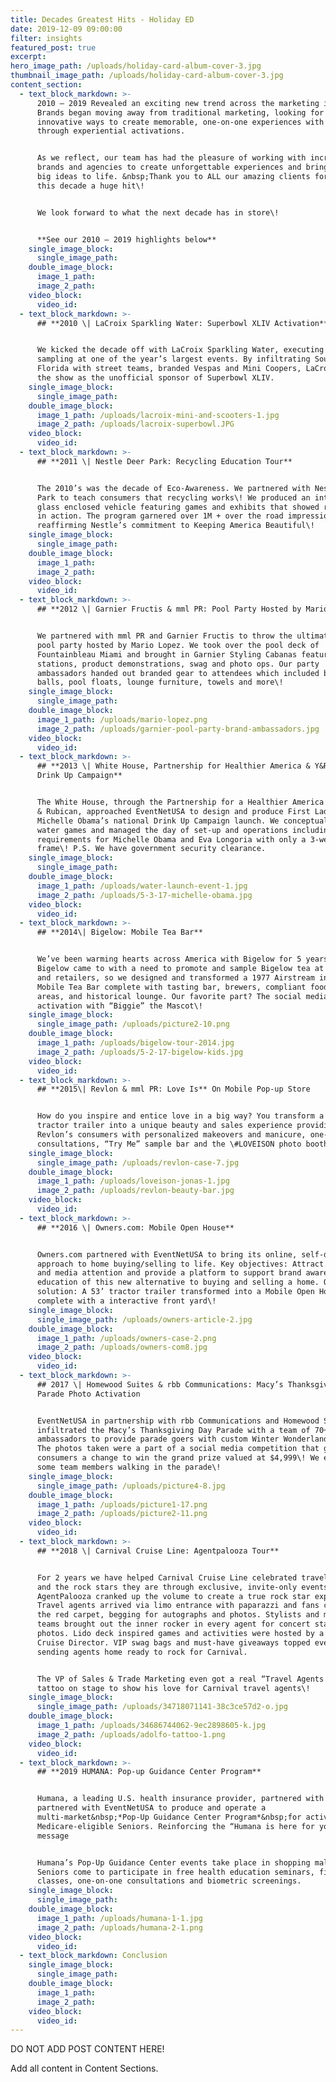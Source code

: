 ```yaml
---
title: Decades Greatest Hits - Holiday ED
date: 2019-12-09 09:00:00
filter: insights
featured_post: true
excerpt:
hero_image_path: /uploads/holiday-card-album-cover-3.jpg
thumbnail_image_path: /uploads/holiday-card-album-cover-3.jpg
content_section:
  - text_block_markdown: >-
      2010 – 2019 Revealed an exciting new trend across the marketing industry.
      Brands began moving away from traditional marketing, looking for
      innovative ways to create memorable, one-on-one experiences with consumers
      through experiential activations.


      As we reflect, our team has had the pleasure of working with incredible
      brands and agencies to create unforgettable experiences and bring their
      big ideas to life. &nbsp;Thank you to ALL our amazing clients for making
      this decade a huge hit\!


      We look forward to what the next decade has in store\!


      **See our 2010 – 2019 highlights below**
    single_image_block:
      single_image_path:
    double_image_block:
      image_1_path:
      image_2_path:
    video_block:
      video_id:
  - text_block_markdown: >-
      ## **2010 \| LaCroix Sparkling Water: Superbowl XLIV Activation**


      We kicked the decade off with LaCroix Sparkling Water, executing guerrilla
      sampling at one of the year’s largest events. By infiltrating South
      Florida with street teams, branded Vespas and Mini Coopers, LaCroix stole
      the show as the unofficial sponsor of Superbowl XLIV.
    single_image_block:
      single_image_path:
    double_image_block:
      image_1_path: /uploads/lacroix-mini-and-scooters-1.jpg
      image_2_path: /uploads/lacroix-superbowl.JPG
    video_block:
      video_id:
  - text_block_markdown: >-
      ## **2011 \| Nestle Deer Park: Recycling Education Tour**


      The 2010’s was the decade of Eco-Awareness. We partnered with Nestle Deer
      Park to teach consumers that recycling works\! We produced an interactive
      glass enclosed vehicle featuring games and exhibits that showed recycling
      in action. The program garnered over 1M + over the road impressions
      reaffirming Nestle’s commitment to Keeping America Beautiful\!
    single_image_block:
      single_image_path:
    double_image_block:
      image_1_path:
      image_2_path:
    video_block:
      video_id:
  - text_block_markdown: >-
      ## **2012 \| Garnier Fructis & mml PR: Pool Party Hosted by Mario Lopez**


      We partnered with mml PR and Garnier Fructis to throw the ultimate VIP
      pool party hosted by Mario Lopez. We took over the pool deck of
      Fountainbleau Miami and brought in Garnier Styling Cabanas featuring salon
      stations, product demonstrations, swag and photo ops. Our party
      ambassadors handed out branded gear to attendees which included beach
      balls, pool floats, lounge furniture, towels and more\!
    single_image_block:
      single_image_path:
    double_image_block:
      image_1_path: /uploads/mario-lopez.png
      image_2_path: /uploads/garnier-pool-party-brand-ambassadors.jpg
    video_block:
      video_id:
  - text_block_markdown: >-
      ## **2013 \| White House, Partnership for Healthier America & Y&R NY:
      Drink Up Campaign**


      The White House, through the Partnership for a Healthier America and Young
      & Rubican, approached EventNetUSA to design and produce First Lady
      Michelle Obama’s national Drink Up Campaign launch. We conceptualized
      water games and managed the day of set-up and operations including press
      requirements for Michelle Obama and Eva Longoria with only a 3-week time
      frame\! P.S. We have government security clearance.
    single_image_block:
      single_image_path:
    double_image_block:
      image_1_path: /uploads/water-launch-event-1.jpg
      image_2_path: /uploads/5-3-17-michelle-obama.jpg
    video_block:
      video_id:
  - text_block_markdown: >-
      ## **2014\| Bigelow: Mobile Tea Bar**


      We’ve been warming hearts across America with Bigelow for 5 years now.
      Bigelow came to with a need to promote and sample Bigelow tea at events
      and retailers, so we designed and transformed a 1977 Airstream into a
      Mobile Tea Bar complete with tasting bar, brewers, compliant food service
      areas, and historical lounge. Our favorite part? The social media photo
      activation with “Biggie” the Mascot\!
    single_image_block:
      single_image_path: /uploads/picture2-10.png
    double_image_block:
      image_1_path: /uploads/bigelow-tour-2014.jpg
      image_2_path: /uploads/5-2-17-bigelow-kids.jpg
    video_block:
      video_id:
  - text_block_markdown: >-
      ## **2015\| Revlon & mml PR: Love Is** On Mobile Pop-up Store


      How do you inspire and entice love in a big way? You transform a 53’
      tractor trailer into a unique beauty and sales experience providing
      Revlon’s consumers with personalized makeovers and manicure, one-on-one
      consultations, “Try Me” sample bar and the \#LOVEISON photo booth.
    single_image_block:
      single_image_path: /uploads/revlon-case-7.jpg
    double_image_block:
      image_1_path: /uploads/loveison-jonas-1.jpg
      image_2_path: /uploads/revlon-beauty-bar.jpg
    video_block:
      video_id:
  - text_block_markdown: >-
      ## **2016 \| Owners.com: Mobile Open House**


      Owners.com partnered with EventNetUSA to bring its online, self-directed
      approach to home buying/selling to life. Key objectives: Attract consumer
      and media attention and provide a platform to support brand awareness and
      education of this new alternative to buying and selling a home. Our
      solution: A 53’ tractor trailer transformed into a Mobile Open House
      complete with a interactive front yard\!
    single_image_block:
      single_image_path: /uploads/owners-article-2.jpg
    double_image_block:
      image_1_path: /uploads/owners-case-2.png
      image_2_path: /uploads/owners-com8.jpg
    video_block:
      video_id:
  - text_block_markdown: >-
      ## 2017 \| Homewood Suites & rbb Communications: Macy’s Thanksgiving Day
      Parade Photo Activation


      EventNetUSA in partnership with rbb Communications and Homewood Suites
      infiltrated the Macy’s Thanksgiving Day Parade with a team of 70+ brand
      ambassadors to provide parade goers with custom Winter Wonderland photos\!
      The photos taken were a part of a social media competition that gave
      consumers a change to win the grand prize valued at $4,999\! We even had
      some team members walking in the parade\!
    single_image_block:
      single_image_path: /uploads/picture4-8.jpg
    double_image_block:
      image_1_path: /uploads/picture1-17.png
      image_2_path: /uploads/picture2-11.png
    video_block:
      video_id:
  - text_block_markdown: >-
      ## **2018 \| Carnival Cruise Line: Agentpalooza Tour**


      For 2 years we have helped Carnival Cruise Line celebrated travel agents
      and the rock stars they are through exclusive, invite-only events.
      AgentPalooza cranked up the volume to create a true rock star experience.
      Travel agents arrived via limo entrance with paparazzi and fans crowding
      the red carpet, begging for autographs and photos. Stylists and makeup
      teams brought out the inner rocker in every agent for concert stage
      photos. Lido deck inspired games and activities were hosted by a Carnival
      Cruise Director. VIP swag bags and must-have giveaways topped every event,
      sending agents home ready to rock for Carnival.


      The VP of Sales & Trade Marketing even got a real “Travel Agents Rock”
      tattoo on stage to show his love for Carnival travel agents\!
    single_image_block:
      single_image_path: /uploads/34718071141-38c3ce57d2-o.jpg
    double_image_block:
      image_1_path: /uploads/34686744062-9ec2898605-k.jpg
      image_2_path: /uploads/adolfo-tattoo-1.png
    video_block:
      video_id:
  - text_block_markdown: >-
      ## **2019 HUMANA: Pop-up Guidance Center Program**


      Humana, a leading U.S. health insurance provider, partnered with Humana
      partnered with EventNetUSA to produce and operate a
      multi-market&nbsp;*Pop-Up Guidance Center Program*&nbsp;for activating
      Medicare-eligible Seniors. Reinforcing the “Humana is here for you”
      message


      Humana’s Pop-Up Guidance Center events take place in shopping malls, where
      Seniors come to participate in free health education seminars, fitness
      classes, one-on-one consultations and biometric screenings.
    single_image_block:
      single_image_path:
    double_image_block:
      image_1_path: /uploads/humana-1-1.jpg
      image_2_path: /uploads/humana-2-1.png
    video_block:
      video_id:
  - text_block_markdown: Conclusion
    single_image_block:
      single_image_path:
    double_image_block:
      image_1_path:
      image_2_path:
    video_block:
      video_id:
---
```


DO NOT ADD POST CONTENT HERE\!

Add all content in Content Sections.